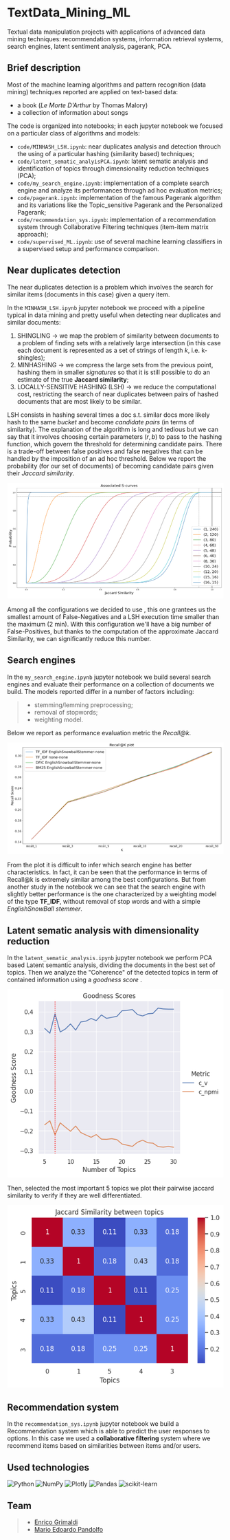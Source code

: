 # TextData_Mining_ML
Textual data manipulation projects with applications of advanced data mining techniques: recommendation systems, information retrieval systems, search engines, latent sentiment analysis, pagerank, PCA.

## Brief description
Most of the machine learning algorithms and pattern recognition (data mining) techniques reported are applied on text-based data:
- a book (*Le Morte D'Arthur* by Thomas Malory)
- a collection of information about songs


The code is organized into notebooks; in each jupyter notebook we focused on a particular class of algorithms and models:
- `code/MINHASH_LSH.ipynb`: near duplicates analysis and detection throuch the using of a particular hashing (similarity based) techniques;
- `code/latent_sematic_analyisPCA.ipynb`: latent sematic analysis and identification of topics through dimensionality reduction techniques (PCA);
- `code/my_search_engine.ipynb`: implementation of a complete search engine and analyze its performances through ad hoc evaluation metrics;
- `code/pagerank.ipynb`: implementation of the famous Pagerank algorithm and its variations like the Topic_sensitive Pagerank and the Personalized Pagerank;
- `code/recommendation_sys.ipynb`: implementation of a recommendation system through Collaborative Filtering techniques (item-item matrix approach);
- `code/supervised_ML.ipynb`: use of several machine learning classifiers in a supervised setup and performance comparison.


## Near duplicates detection

The near duplicates detection is a problem which involves the search for similar items (documents in this case) given a query item.

In the `MINHASH_LSH.ipynb` jupyter notebook we proceed with a pipeline typical in data mining and pretty useful when detecting near duplicates and similar documents:

1. SHINGLING  $\rightarrow$ we map the problem of similarity between documents to a problem of finding sets with a relatively large intersection (in this case each document is represented as a set of strings of length $k$, i.e. k-shingles);
2. MINHASHING $\rightarrow$ we compress the large sets from the previous point, hashing them in smaller _signatures_ so that it is still possible to do an estimate of the true **Jaccard similarity**;
3. LOCALLY-SENSITIVE HASHING (LSH) $\rightarrow$ we reduce the computational cost, restricting the search of near duplicates between pairs of hashed documents that are most likely to be similar.


LSH consists in hashing several times a doc s.t. similar docs more likely hash to the same _bucket_ and become _candidate pairs_ (in terms of similarity). 
The explanation of the algorithm is long and tedious but we can say that it involves choosing certain parameters $(r, b)$ to pass to the hashing function, which govern the threshold for determining candidate pairs. There is a trade-off between false positives and false negatives that can be handled by the imposition of an ad hoc threshold. Below we report the probability (for our set of documents) of becoming candidate pairs given their _Jaccard similarity_. 

![lsh](imgs/lsh.png)

Among all the configurations we decided to use 
, this one grantees us the smallest amount of False-Negatives and a LSH execution time smaller than the maximum (2 min). With this configuration we'll have a big number of False-Positives, but thanks to the computation of the approximate Jaccard Similarity, we can significantly reduce this number.

## Search engines

In the `my_search_engine.ipynb` jupyter notebook we build several search engines and evaluate their performance on a collection of documents we build. The models reported differ in a number of factors including:

>- stemming/lemming preprocessing;
>- removal of stopwords;
>- weighting model.

Below we report as performance evaluation metric the _Recall@k_.

![search_engine](imgs/se_evaluation.png)

From the plot it is difficult to infer which search engine has better characteristics. In fact, it can be seen that the performance in terms of Recall@k is extremely similar among the best configurations. But from another study in the notebook we can see that the search engine with slightly better performance is the one characterized by a weighting model of the type **TF_IDF**, without removal of stop words and with a simple _EnglishSnowBall stemmer_.

## Latent sematic analysis with dimensionality reduction

In the `latent_sematic_analysis.ipynb` jupyter notebook we perform PCA based Latent semantic analysis, dividing the documents in the best set of topics. Then we analyze the "Coherence" of the detected topics in term of contained information using a _goodness score_ .

![pca](imgs/goodness_score.png)

Then, selected the most important 5 topics we plot their pairwise jaccard similarity to verify if they are well differentiated.

![jaccard](imgs/topics_similarity.png)

## Recommendation system

In the `recommendation_sys.ipynb` jupyter notebook we build a Recommendation system which is able to predict the user responses to options. In this case we used a **collaborative filtering** system where we recommend items based on similarities between items and/or users.

## Used technologies

![Python](https://img.shields.io/badge/python-3670A0?style=for-the-badge&logo=python&logoColor=ffdd54)
![NumPy](https://img.shields.io/badge/numpy-%23013243.svg?style=for-the-badge&logo=numpy&logoColor=white)
![Plotly](https://img.shields.io/badge/Plotly-%233F4F75.svg?style=for-the-badge&logo=plotly&logoColor=white)
![Pandas](https://img.shields.io/badge/pandas-%23150458.svg?style=for-the-badge&logo=pandas&logoColor=white)
![scikit-learn](https://img.shields.io/badge/scikit--learn-%23F7931E.svg?style=for-the-badge&logo=scikit-learn&logoColor=white)
<br />

## Team
>- [Enrico Grimaldi](https://github.com/Engrima18)
>- [Mario Edoardo Pandolfo](https://github.com/JRhin)
